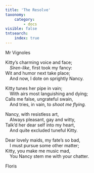 ```yaml
---
title: 'The Resolve'
taxonomy:
    category:
        - docs
visible: false
tntsearch:
    index: true
---
```


<div class="author">Mr Vignoles</div>  

Kitty’s charming voice and face;  
&emsp;*Siren-like*, first took my fancy:  
Wit and humor next take place;  
&emsp;And now, I dote on sprightly Nancy.  

Kitty tunes her pipe in vain;  
&emsp;With airs most languishing and dying;  
Calls me false, ungrateful swain,  
&emsp;And tries, in vain, to *shoot me flying.*  

Nancy, with resistless art,  
&emsp;Always pleasant, gay and witty,  
Talk’d her dear self into my heart,  
&emsp;And quite excluded tuneful Kitty.  

Dear lovely maids, my fate’s so bad,  
&emsp;I must pursue some other matter;  
Kitty, you make me music mad,  
&emsp;You Nancy stem me with your chatter.  

Floris